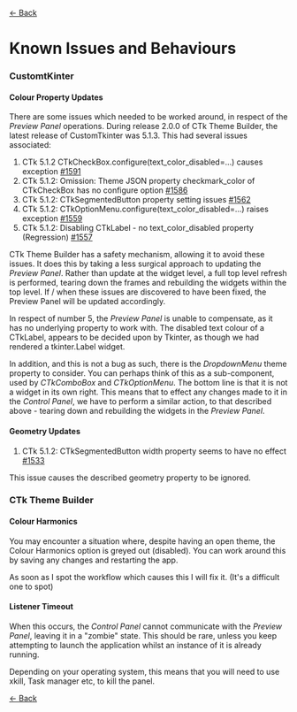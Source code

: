 [<- Back](user_guide.md)
# Known Issues and Behaviours

### CustomtKinter

#### Colour Property Updates
There are some issues which needed to be worked around, in respect of the *Preview Panel* operations. During release 2.0.0 of CTk Theme Builder, the latest release of CustomTkinter was 5.1.3. This had several issues associated:  
  
1. CTk 5.1.2 CTkCheckBox.configure(text\_color\_disabled=...) causes exception [#1591](https://github.com/TomSchimansky/CustomTkinter/issues/1591)
2. CTk 5.1.2: Omission: Theme JSON property checkmark\_color of CTkCheckBox has no configure option [#1586](https://github.com/TomSchimansky/CustomTkinter/issues/1586)
3. CTk 5.1.2: CTkSegmentedButton property setting issues [#1562](https://github.com/TomSchimansky/CustomTkinter/issues/1562)
4. CTk 5.1.2: CTkOptionMenu.configure(text\_color\_disabled=...) raises exception [#1559](https://github.com/TomSchimansky/CustomTkinter/issues/1559)
5.  CTk 5.1.2: Disabling CTkLabel - no text_color_disabled property (Regression) [#1557](https://github.com/TomSchimansky/CustomTkinter/issues/1557)

CTk Theme Builder has a safety mechanism, allowing it to avoid these issues. It does this by taking a less surgical approach to updating the *Preview Panel*. Rather than update at the widget level, a full top level refresh is performed, tearing down the frames and rebuilding the widgets within the top level. If / when these issues are discovered to have been fixed, the Preview Panel will be updated accordingly.

In respect of number 5, the *Preview Panel* is unable to compensate, as it has no underlying property to work with. The disabled text colour of a CTkLabel, appears to be decided upon by Tkinter, as though we had rendered a tkinter.Label widget.


In addition, and this is not a bug as such, there is the *DropdownMenu* theme property to consider. You can perhaps think of this as a sub-component, used by *CTkComboBox* and *CTkOptionMenu*. The bottom line is that it is not a widget in its own right. This means that to effect any changes made to it in the *Control Panel*, we have to perform a similar action, to that described above - tearing down and rebuilding the widgets in the *Preview Panel*.

#### Geometry Updates

1.  CTk 5.1.2: CTkSegmentedButton width property seems to have no effect [	#1533](https://github.com/TomSchimansky/CustomTkinter/issues/1533) 

This issue causes the described geometry property to be ignored.

### CTk Theme Builder
#### Colour Harmonics
You may encounter a situation where, despite having an open theme, the Colour Harmonics option is greyed out (disabled). You can work around this by saving any changes and restarting the app.

As soon as I spot the workflow which causes this I will fix it. (It's a difficult one to spot)

#### Listener Timeout
When this occurs, the *Control Panel* cannot communicate with the *Preview Panel*, leaving it in a "zombie" state. This should be rare, unless you keep attempting to launch the application whilst an instance of it is already running.

Depending on your operating system, this means that you will need to use xkill, Task manager etc,  to kill the panel.

[<- Back](user_guide.md)